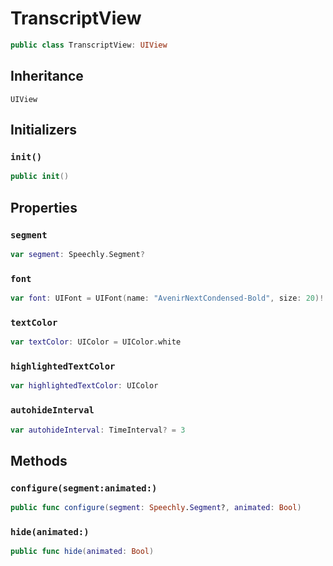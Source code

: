 # TranscriptView

``` swift
public class TranscriptView: UIView
```

## Inheritance

`UIView`

## Initializers

### `init()`

``` swift
public init()
```

## Properties

### `segment`

``` swift
var segment: Speechly.Segment?
```

### `font`

``` swift
var font: UIFont = UIFont(name: "AvenirNextCondensed-Bold", size: 20)!
```

### `textColor`

``` swift
var textColor: UIColor = UIColor.white
```

### `highlightedTextColor`

``` swift
var highlightedTextColor: UIColor
```

### `autohideInterval`

``` swift
var autohideInterval: TimeInterval? = 3
```

## Methods

### `configure(segment:animated:)`

``` swift
public func configure(segment: Speechly.Segment?, animated: Bool)
```

### `hide(animated:)`

``` swift
public func hide(animated: Bool)
```
